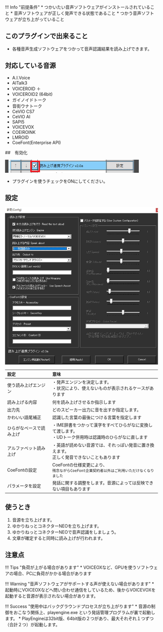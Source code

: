 !!! Info "前提条件"
    * つかいたい音声ソフトウェアがインストールされていること
    * 音声ソフトウェアが正しく発声できる状態であること
    * つかう音声ソフトウェアが立ち上がっていること

## このプラグインで出来ること

* 各種音声生成ソフトウェアをつかって音声認識結果を読み上げできます。

## 対応している音源
* A.I.Voice
* AITalk3
* VOICEROID ＋
* VOICEROID2 (64bit)
* ガイノイドトーク
* 音街ウナトーク
* CeVIO CS7
* CeVIO AI
* SAPI5
* VOICEVOX
* COEIROINK
* LMROID
* CoeFont(Enterprise API)

##　有効化

![音声](images/plugin_playvoice_p1.png)

* プラグインを使うチェックをONにしてください。

## 設定

![音声](images/plugin_playvoice_p2.png)

|設定|意味|
|:--|:---|
|使う読み上げエンジン|・発声エンジンを決定します。<br>・状況により、使えないものが表示されるケースがあります|
|読み上げる内容|何を読み上げさせるか指示します|
|出力先|どのスピーカー出力に音を出すか指定します。|
|かわいい語尾補正|認識した言葉の最後につける言葉を指定します|
|ひらがなベースで読み上げ|・IME辞書をつかって漢字をすべてひらがなに変換して渡します。<br>・UDトーク併用時は認識時のひらがなに直します|
|アルファベット読み上げ|・英語が読めない音源では、それっぽい発音に置き換えます。<br>正しく発音できないこともあります|
|CoeFontの設定| CoeFontの仕様変更により、<br>```残念ながらCoeFont企業契約者以外はご利用いただけなくなりました```|
|パラメータを設定|発話に関する調整をします。音源によっては反映できない項目もあります|

## 使うとき

1. 音源を立ち上げます。
1. ゆかりねっとコネクターNEOを立ち上げます。
1. ゆかりねっとコネクターNEOで音声認識をしましょう。
1. 文章が確定すると同時に読み上げが行われます。

## 注意点

!!! Tips "負荷が上がる場合があります"
    * VOICEOXなど、GPUを使うソフトウェアの場合、PCに負荷がかかる場合があります

!!! Warning  "音声ソフトウェアがサポートする声が使えない場合があります"
    * 起動時にVOICEOXなどへ問い合わせ通信をしているため、後からVOICEVOXを起動すると音源が表示されない場合があります。

!!! Success "使用中はバックグラウンドプロセスが立ち上がります"
    * 音源の制御をおこなう関係上、playengine.exe という発話管理プログラムが裏で起動します。
    * PlayEngineは32bit版、64bit版の２つがあり、最大それぞれ１つずつ（合計２つ）が起動します。